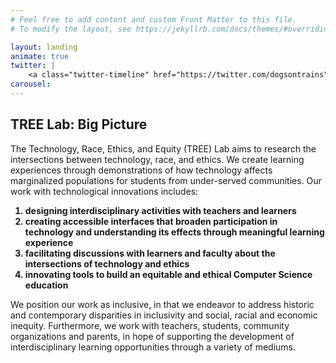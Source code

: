 ```yaml
---
# Feel free to add content and custom Front Matter to this file.
# To modify the layout, see https://jekyllrb.com/docs/themes/#overriding-theme-defaults

layout: landing
animate: true
twitter: |
    <a class="twitter-timeline" href="https://twitter.com/dogsontrains"></a> <script async src="https://platform.twitter.com/widgets.js" charset="utf-8"></script>
carousel:
---
```


<h2 class="underline-border">TREE Lab: Big Picture</h2>
<p>
  The Technology, Race, Ethics, and Equity (TREE) Lab aims to research the intersections between technology, race, and ethics. We create learning experiences through demonstrations of how technology affects marginalized populations for students from under-served communities. Our work with technological innovations includes:
</p>
<ol> <b>
    <li>
      designing interdisciplinary activities with teachers and learners
    </li>
    <li>
      creating accessible interfaces that broaden participation in technology and understanding its effects through meaningful learning experience
    </li>
    <li>
      facilitating discussions with learners and faculty about the intersections of technology and ethics
    </li>
    <li>
      innovating tools to build an equitable and ethical Computer Science education
    </li>
</b> </ol>
<p>
We position our work as inclusive, in that we endeavor to address historic and contemporary disparities in inclusivity and social, racial and economic inequity. Furthermore, we work with teachers, students, community organizations and parents, in hope of supporting the development of interdisciplinary learning opportunities through a variety of mediums.
</p>
